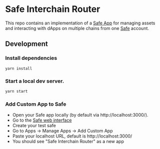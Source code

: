 # Safe Interchain Router

This repo contains an implementation of a [Safe App](https://help.gnosis-safe.io/en/articles/4022022-what-are-safe-apps) for managing assets and interacting with dApps on multiple chains from one [Safe](https://app.safe.global/) account.

## Development

### Install dependencies

```shell
yarn install
```

### Start a local dev server.

```sh
yarn start
```

### Add Custom App to Safe

- Open your Safe app locally (by default via http://localhost:3000/).
- Go to the [Safe web interface](https://app.safe.global/)
- Create your test safe
- Go to Apps -> Manage Apps -> Add Custom App
- Paste your localhost URL, default is http://localhost:3000/
- You should see "Safe Interchain Router" as a new app
